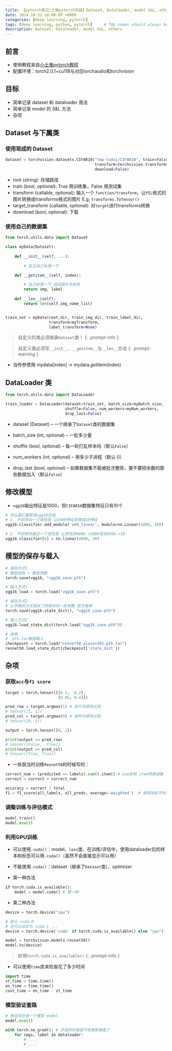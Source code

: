```yaml
---
title: 【pytorch笔记/土堆pytorch完结】Dataset, Dataloader, model S&L, others
date: 2024-10-22 10:00:00 +0800
categories: [deep learning, pytorch]
tags: [deep learning, python, pytorch]     # TAG names should always be lowercase
description: Dataset, Dataloader, model S&L, others
---
```


## 前言

- 使用教程来自[小土堆pytorch教程](https://www.bilibili.com/video/BV1hE411t7RN)
- 配置环境：torch2.0.1+cu118与对应torchaudio和torchvision

## 目标

- 简单记录 dataset 和 dataloader 用法
- 简单记录 model 的 S&L 方法
- 杂项

## Dataset 与下属类

### 使用现成的 Dataset

```python
dataset = torchvision.datasets.CIFAR10("tmp-tudui/CIFAR10", train=False,
                                       transform=torchvision.transforms.ToTensor(),
                                       download=False)
```
- root (string): 存储路径
- train (bool, optional): True 用训练集，False 用测试集
- transform (callable, optional): 输入一个 `function/transform`，让`PIL`格式的图片转换成transforms格式的图片 E.g, `transforms.ToTensor()`
- target_transform (callable, optional): 对`target`进行transforms转换
- download (bool, optional): 下载

### 使用自己的数据集

```python
from torch.utils.data import Dataset

class myData(Dataset):
    
    def __init__(self, ...):
        
        # 反正自己处理一下

    def __getitem__(self, index):

        # 自己处理一下 返回图片与标签
        return img, label
    
    def __len__(self):
        return len(self.img_name_list)


train_set = myData(root_dir, train_img_dir, train_label_dir, 
                   transform=myTransform, 
                   label_transform=None)
```

> 自定义的类必须继承`Dataset`类！
{: .prompt-info }

> 自定义类必须写`__init__`、`__getitem__`与`__len__`办法
{: .prompt-warning }

- 当传参使用 mydata[index] -> mydata._getitem_(index)

## DataLoader 类

```python
from torch.utils.data import DataLoader

train_loader = DataLoader(dataset=train_set, batch_size=myBatch_size, 
                          shuffle=False, num_workers=myNum_workers, 
                          drop_last=False)
```

- dataset (Dataset) – 一个继承了`Dataset`类的数据集

- batch_size (int, optional) – 一批多少量

- shuffle (bool, optional) – 每一轮打乱样本吗（默认`False`）

- num_workers (int, optional) – 用多少子进程（默认 0）

- drop_last (bool, optional) – 如果数据集不能被批次整除，要不要把余数的那些数据加入（默认`False`）

## 修改模型

- `vgg16`输出特征是1000，但`CIFAR10`数据集特征只有10个

```python
# 所以我们要修改vgg16的层
# 1. 不妨添加一个线性层 让1000特征变换成10特征
vgg16.classifier.add_module('add_linear', module=nn.Linear(1000, 10))

# 2. 不妨修改最后一个线性层 让原先的4096->1000变成4096->10
vgg16.classifier[6] = nn.linear(4096, 10)
```

## 模型的保存与载入

```python
# 保存方式1
# 模型结构 + 模型参数
torch.save(vgg16, "vgg16_save.pth")

# 载入方式1
vgg16_load = torch.load("vgg16_save.pth")

# 保存方式2
# 以字典的方式保存了网络中的一些参数 官方推荐
torch.save(vgg16.state_dict(), "vgg16_save.pth")

# 载入方式2
vgg16.load_state_dict(torch.load("vgg16_save.pth"))

# 自用
# .pth.tar数据载入
checkpoint = torch.load("resnet50_places365.pth.tar")
resnet50.load_state_dict(checkpoint['state_dict'])
```

## 杂项

### 获取`acc`与`f1 score`

```python
target = torch.tensor([[0.1,  0.2],
                       [0.05, 0.4]])

pred_row = target.argmax(1) # 按行为顺序比较
# tensor([1, 1])
pred_col = target.argmax(0) # 按列为顺序比较
# tensor([0, 1])

output = torch.tensor([0, 1])

print(output == pred_row)
# tensor([False,  True])
print(output == pred_col)
# tensor([True, True])
```

- 一些我当时训练`Resnet50`的时候写的：

```python
correct_num = (predicted == labels).sum().item() # sum求和 item转换成数
correct = correct + correct_num

accuracy = correct / total
f1 = f1_score(all_labels, all_preds, average='weighted')  # 使用加权平均
```

### 调整训练与评估模式
```python
model.train()
model.eval()
```

### 利用GPU训练

- 可以使用`.cuda()`：model、`loss`类、在训练/评估中，使用dataloader后的样本和标签可以用`.cuda()`（虽然不会直接显示可以用）
- 不能使用`.cuda()`：dataset（继承了`Dataset`类）、optimizer


- 第一种办法

```python
if torch.cuda.is_available():
    model = model.cuda() # 第一种
```

- 第二种办法

```python
device = torch.device("cpu")

# 默认 cuda:0
# 也可以设定为 cuda:1 ...
device = torch.device('cuda' if torch.cuda.is_available() else "cpu")

model = torchvision.models.resnet50()
model.to(device)
```

> 妙用`torch.cuda.is_available()`
{: .prompt-info }

- 可以使用`time`库来检查花了多少时间
```python
import time
st_time = time.time()
en_time = time.time()
cost_time = en_time - st_time
```

### 模型验证套路

```python
# 假设现在有一个模型 model
model.eval()

with torch.no_grad(): # 评估的时候就不用更新梯度了
    for imgs, label in dataloader:
        # ....
        # ....
```